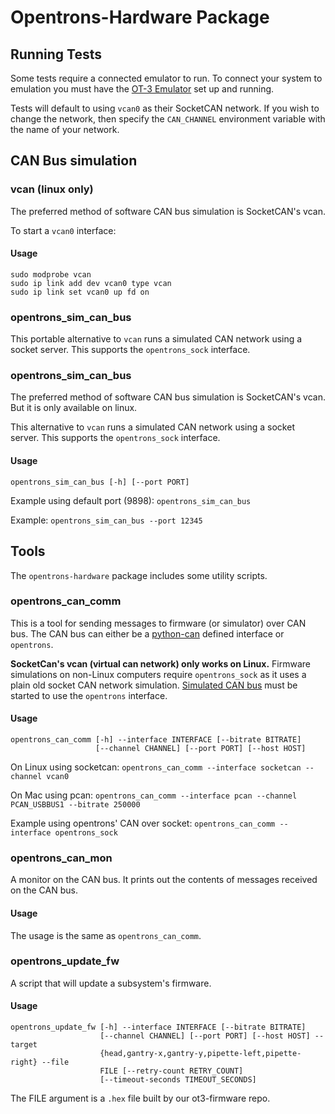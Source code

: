 # Opentrons-Hardware Package

## Running Tests

Some tests require a connected emulator to run. To connect your system to emulation
you must have the [OT-3 Emulator](https://github.com/Opentrons/ot3-emulator) set up
and running.

Tests will default to using `vcan0` as their SocketCAN network. If you wish to change
the network, then specify the `CAN_CHANNEL` environment variable with the name of
your network.

## CAN Bus simulation

### vcan (linux only)

The preferred method of software CAN bus simulation is SocketCAN's vcan.

To start a `vcan0` interface:

#### Usage

```
sudo modprobe vcan
sudo ip link add dev vcan0 type vcan
sudo ip link set vcan0 up fd on
```

### opentrons_sim_can_bus

This portable alternative to `vcan` runs a simulated CAN network using a socket server. This supports the `opentrons_sock` interface.

### opentrons_sim_can_bus

The preferred method of software CAN bus simulation is SocketCAN's vcan. But it is only available on linux.

This alternative to `vcan` runs a simulated CAN network using a socket server. This supports the `opentrons_sock` interface.

#### Usage

```
opentrons_sim_can_bus [-h] [--port PORT]
```

Example using default port (9898): `opentrons_sim_can_bus`

Example: `opentrons_sim_can_bus --port 12345`

## Tools

The `opentrons-hardware` package includes some utility scripts.

### opentrons_can_comm

This is a tool for sending messages to firmware (or simulator) over CAN bus. The CAN bus can either be a [python-can](https://python-can.readthedocs.io/en/master/interfaces.html) defined interface or `opentrons`.

**SocketCan's vcan (virtual can network) only works on Linux.** Firmware simulations on non-Linux computers require `opentrons_sock` as it uses a plain old socket CAN network simulation. [Simulated CAN bus](#simulated-can-bus) must be started to use the `opentrons` interface.

#### Usage

```
opentrons_can_comm [-h] --interface INTERFACE [--bitrate BITRATE]
                   [--channel CHANNEL] [--port PORT] [--host HOST]
```

On Linux using socketcan: `opentrons_can_comm --interface socketcan --channel vcan0`

On Mac using pcan: `opentrons_can_comm --interface pcan --channel PCAN_USBBUS1 --bitrate 250000`

Example using opentrons' CAN over socket: `opentrons_can_comm --interface opentrons_sock`

### opentrons_can_mon

A monitor on the CAN bus. It prints out the contents of messages received on the CAN bus.

#### Usage

The usage is the same as `opentrons_can_comm`.

### opentrons_update_fw

A script that will update a subsystem's firmware.

#### Usage

```
opentrons_update_fw [-h] --interface INTERFACE [--bitrate BITRATE]
                    [--channel CHANNEL] [--port PORT] [--host HOST] --target
                    {head,gantry-x,gantry-y,pipette-left,pipette-right} --file
                    FILE [--retry-count RETRY_COUNT]
                    [--timeout-seconds TIMEOUT_SECONDS]
```

The FILE argument is a `.hex` file built by our ot3-firmware repo.
